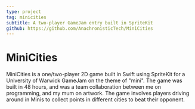 ```yaml
---
type: project
tag: minicities
subtitle: A two-player GameJam entry built in SpriteKit
github: https://github.com/AnachronisticTech/MiniCities
---
```


# MiniCities

MiniCities is a one/two-player 2D game built in Swift using SpriteKit for a University of Warwick GameJam on the theme of "mini". The game was built in 48 hours, and was a team collaboration between me on programming, and my mum on artwork. The game involves players driving around in Minis to collect points in different cities to beat their opponent. 
